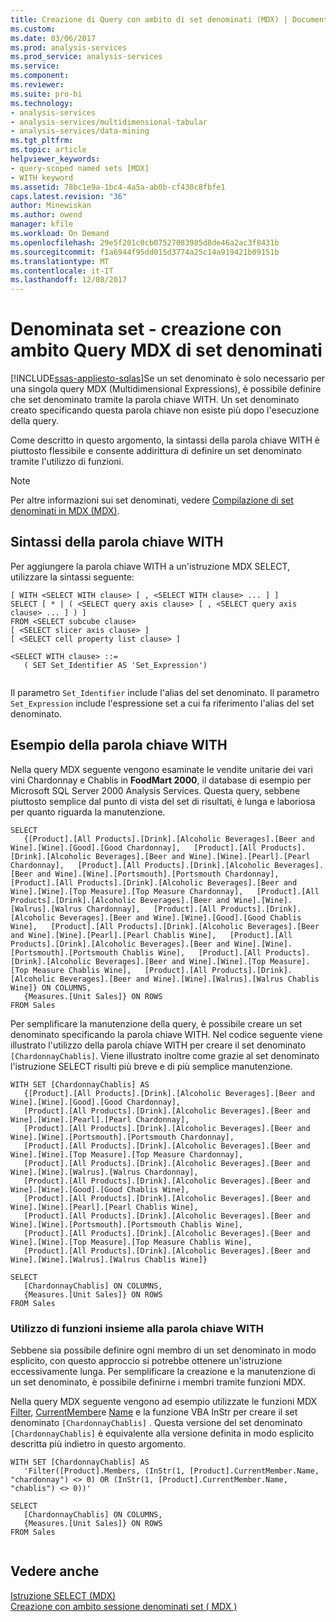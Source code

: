 ```yaml
---
title: Creazione di Query con ambito di set denominati (MDX) | Documenti Microsoft
ms.custom: 
ms.date: 03/06/2017
ms.prod: analysis-services
ms.prod_service: analysis-services
ms.service: 
ms.component: 
ms.reviewer: 
ms.suite: pro-bi
ms.technology:
- analysis-services
- analysis-services/multidimensional-tabular
- analysis-services/data-mining
ms.tgt_pltfrm: 
ms.topic: article
helpviewer_keywords:
- query-scoped named sets [MDX]
- WITH keyword
ms.assetid: 78bc1e9a-1bc4-4a5a-ab0b-cf430c8fbfe1
caps.latest.revision: "36"
author: Minewiskan
ms.author: owend
manager: kfile
ms.workload: On Demand
ms.openlocfilehash: 29e5f201c0cb07527083985d8de46a2ac3f8431b
ms.sourcegitcommit: f1a6944f95dd015d3774a25c14a919421b09151b
ms.translationtype: MT
ms.contentlocale: it-IT
ms.lasthandoff: 12/08/2017
---
```

# <a name="mdx-named-sets---creating-query-scoped-named-sets"></a>Denominata set - creazione con ambito Query MDX di set denominati
[!INCLUDE[ssas-appliesto-sqlas](../../../includes/ssas-appliesto-sqlas.md)]Se un set denominato è solo necessario per una singola query MDX (Multidimensional Expressions), è possibile definire che set denominato tramite la parola chiave WITH. Un set denominato creato specificando questa parola chiave non esiste più dopo l'esecuzione della query.  
  
 Come descritto in questo argomento, la sintassi della parola chiave WITH è piuttosto flessibile e consente addirittura di definire un set denominato tramite l'utilizzo di funzioni.  
  
> [!NOTE]  
>  Per altre informazioni sui set denominati, vedere [Compilazione di set denominati in MDX &#40;MDX&#41;](../../../analysis-services/multidimensional-models/mdx/mdx-named-sets-building-named-sets.md).  
  
## <a name="with-keyword-syntax"></a>Sintassi della parola chiave WITH  
 Per aggiungere la parola chiave WITH a un'istruzione MDX SELECT, utilizzare la sintassi seguente:  
  
```  
[ WITH <SELECT WITH clause> [ , <SELECT WITH clause> ... ] ]   
SELECT [ * | ( <SELECT query axis clause> [ , <SELECT query axis clause> ... ] ) ]  
FROM <SELECT subcube clause>   
[ <SELECT slicer axis clause> ]  
[ <SELECT cell property list clause> ]  
  
<SELECT WITH clause> ::=  
   ( SET Set_Identifier AS 'Set_Expression')  
  
```  
  
 Il parametro `Set_Identifier` include l'alias del set denominato. Il parametro `Set_Expression` include l'espressione set a cui fa riferimento l'alias del set denominato.  
  
## <a name="with-keyword-example"></a>Esempio della parola chiave WITH  
 Nella query MDX seguente vengono esaminate le vendite unitarie dei vari vini Chardonnay e Chablis in **FoodMart 2000**, il database di esempio per Microsoft SQL Server 2000 Analysis Services. Questa query, sebbene piuttosto semplice dal punto di vista del set di risultati, è lunga e laboriosa per quanto riguarda la manutenzione.  
  
```  
SELECT  
   {[Product].[All Products].[Drink].[Alcoholic Beverages].[Beer and Wine].[Wine].[Good].[Good Chardonnay],   [Product].[All Products].[Drink].[Alcoholic Beverages].[Beer and Wine].[Wine].[Pearl].[Pearl Chardonnay],   [Product].[All Products].[Drink].[Alcoholic Beverages].[Beer and Wine].[Wine].[Portsmouth].[Portsmouth Chardonnay],   [Product].[All Products].[Drink].[Alcoholic Beverages].[Beer and Wine].[Wine].[Top Measure].[Top Measure Chardonnay],   [Product].[All Products].[Drink].[Alcoholic Beverages].[Beer and Wine].[Wine].[Walrus].[Walrus Chardonnay],   [Product].[All Products].[Drink].[Alcoholic Beverages].[Beer and Wine].[Wine].[Good].[Good Chablis Wine],   [Product].[All Products].[Drink].[Alcoholic Beverages].[Beer and Wine].[Wine].[Pearl].[Pearl Chablis Wine],   [Product].[All Products].[Drink].[Alcoholic Beverages].[Beer and Wine].[Wine].[Portsmouth].[Portsmouth Chablis Wine],   [Product].[All Products].[Drink].[Alcoholic Beverages].[Beer and Wine].[Wine].[Top Measure].[Top Measure Chablis Wine],   [Product].[All Products].[Drink].[Alcoholic Beverages].[Beer and Wine].[Wine].[Walrus].[Walrus Chablis Wine]} ON COLUMNS,  
   {Measures.[Unit Sales]} ON ROWS  
FROM Sales  
```  
  
 Per semplificare la manutenzione della query, è possibile creare un set denominato specificando la parola chiave WITH. Nel codice seguente viene illustrato l'utilizzo della parola chiave WITH per creare il set denominato `[ChardonnayChablis]`. Viene illustrato inoltre come grazie al set denominato l'istruzione SELECT risulti più breve e di più semplice manutenzione.  
  
```  
WITH SET [ChardonnayChablis] AS  
   {[Product].[All Products].[Drink].[Alcoholic Beverages].[Beer and Wine].[Wine].[Good].[Good Chardonnay],  
   [Product].[All Products].[Drink].[Alcoholic Beverages].[Beer and Wine].[Wine].[Pearl].[Pearl Chardonnay],  
   [Product].[All Products].[Drink].[Alcoholic Beverages].[Beer and Wine].[Wine].[Portsmouth].[Portsmouth Chardonnay],  
   [Product].[All Products].[Drink].[Alcoholic Beverages].[Beer and Wine].[Wine].[Top Measure].[Top Measure Chardonnay],  
   [Product].[All Products].[Drink].[Alcoholic Beverages].[Beer and Wine].[Wine].[Walrus].[Walrus Chardonnay],  
   [Product].[All Products].[Drink].[Alcoholic Beverages].[Beer and Wine].[Wine].[Good].[Good Chablis Wine],  
   [Product].[All Products].[Drink].[Alcoholic Beverages].[Beer and Wine].[Wine].[Pearl].[Pearl Chablis Wine],  
   [Product].[All Products].[Drink].[Alcoholic Beverages].[Beer and Wine].[Wine].[Portsmouth].[Portsmouth Chablis Wine],  
   [Product].[All Products].[Drink].[Alcoholic Beverages].[Beer and Wine].[Wine].[Top Measure].[Top Measure Chablis Wine],  
   [Product].[All Products].[Drink].[Alcoholic Beverages].[Beer and Wine].[Wine].[Walrus].[Walrus Chablis Wine]}  
  
SELECT  
   [ChardonnayChablis] ON COLUMNS,  
   {Measures.[Unit Sales]} ON ROWS  
FROM Sales  
```  
  
### <a name="using-functions-together-with-the-with-keyword"></a>Utilizzo di funzioni insieme alla parola chiave WITH  
 Sebbene sia possibile definire ogni membro di un set denominato in modo esplicito, con questo approccio si potrebbe ottenere un'istruzione eccessivamente lunga. Per semplificare la creazione e la manutenzione di un set denominato, è possibile definirne i membri tramite funzioni MDX.  
  
 Nella query MDX seguente vengono ad esempio utilizzate le funzioni MDX [Filter](../../../mdx/filter-mdx.md), [CurrentMember](../../../mdx/currentmember-mdx.md)e [Name](../../../mdx/name-mdx.md) e la funzione VBA InStr per creare il set denominato `[ChardonnayChablis]` . Questa versione del set denominato `[ChardonnayChablis]` è equivalente alla versione definita in modo esplicito descritta più indietro in questo argomento.  
  
```  
WITH SET [ChardonnayChablis] AS  
   'Filter([Product].Members, (InStr(1, [Product].CurrentMember.Name, "chardonnay") <> 0) OR (InStr(1, [Product].CurrentMember.Name, "chablis") <> 0))'  
  
SELECT  
   [ChardonnayChablis] ON COLUMNS,  
   {Measures.[Unit Sales]} ON ROWS  
FROM Sales  
  
```  
  
## <a name="see-also"></a>Vedere anche  
 [Istruzione SELECT &#40;MDX&#41;](../../../mdx/mdx-data-manipulation-select.md)   
 [Creazione con ambito sessione denominati set &#40; MDX &#41;](../../../analysis-services/multidimensional-models/mdx/mdx-named-sets-creating-session-scoped-named-sets.md)  
  
  
